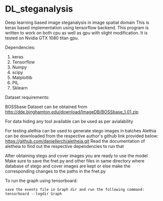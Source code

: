 # DL_steganalysis
Deep learning based image steganalysis in image spatial domain 
This is keras based implementation using tensorflow backend.
This program is written to work on both cpu as well as gpu with slight modification.
It is tested on Nvidia GTX 1080 titan gpu.

Dependencies: 
  1. keras
  2. Tensorflow
  3. Numpy
  4. scipy
  5. Matplotlib
  6. PIL
  7. Sklearn

Dataset requirements:

  BOSSbase Dataset can be obtained from http://dde.binghamton.edu/download/ImageDB/BOSSbase_1.01.zip
  
For data hiding any tool available can be used as per avialability

 For testing alethia can be used to generate stego images in batches
 Alethia can be downloaded from the respective author's github link provided below:
 https://github.com/daniellerch/aletheia.git
 Read the documentation of aletheia to find out the respective dependencies to run that
 
 
After obtaining stego and cover images you are ready to use the model
Make sure to save the fnet.py and other files in same directory where database of stego and cover images are kept
or else make the corresponding changes to the paths in the fnet.py


To run the graph using tensorboard:

    save the events file in Graph dir and run the following command:
    tensorboard --logdir Graph
